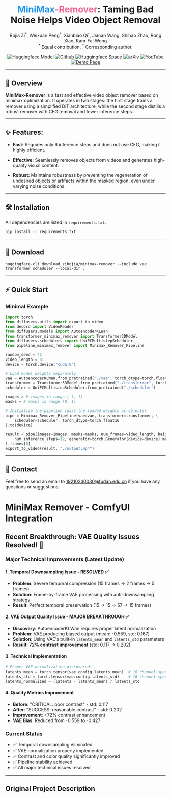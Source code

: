 <h1 align="center">
  <span style="color:#2196f3;"><b>MiniMax</b></span><span style="color:#f06292;"><b>-Remover</b></span>: Taming Bad Noise Helps Video Object Removal
</h1>

<p align="center">
  Bojia Zi<sup>*</sup>,
  Weixuan Peng<sup>*</sup>,
  Xianbiao Qi<sup>†</sup>,
  Jianan Wang, Shihao Zhao, Rong Xiao, Kam-Fai Wong<br>
  <sup>*</sup> Equal contribution. <sup>†</sup> Corresponding author.
</p>

<p align="center">
  <a href="https://huggingface.co/zibojia/minimax-remover"><img alt="Huggingface Model" src="https://img.shields.io/badge/%F0%9F%A4%97%20Huggingface-Model-brightgreen"></a>
  <a href="https://github.com/zibojia/MiniMax-Remover"><img alt="Github" src="https://img.shields.io/badge/MiniMaxRemover-github-black"></a>
  <a href="https://huggingface.co/spaces/zibojia/MiniMaxRemover"><img alt="Huggingface Space" src="https://img.shields.io/badge/%F0%9F%A4%97%20Huggingface-Space-1e90ff"></a>
  <a href="https://arxiv.org/abs/2505.24873"><img alt="arXiv" src="https://img.shields.io/badge/MiniMaxRemover-arXiv-b31b1b"></a>
  <a href="https://www.youtube.com/watch?v=KaU5yNl6CTc"><img alt="YouTube" src="https://img.shields.io/badge/Youtube-video-ff0000"></a>
  <a href="https://minimax-remover.github.io"><img alt="Demo Page" src="https://img.shields.io/badge/Website-Demo%20Page-yellow"></a>
</p>

---

## 🚀 Overview

**MiniMax-Remover** is a fast and effective video object remover based on minimax optimization. It operates in two stages: the first stage trains a remover using a simplified DiT architecture, while the second stage distills a robust remover with CFG removal and fewer inference steps.

---

## ✨ Features: 

* **Fast:** Requires only 6 inference steps and does not use CFG, making it highly efficient.

* **Effective:** Seamlessly removes objects from videos and generates high-quality visual content.

* **Robust:** Maintains robustness by preventing the regeneration of undesired objects or artifacts within the masked region, even under varying noise conditions.

---

## 🛠️ Installation

All dependencies are listed in `requirements.txt`.

```bash
pip install -r requirements.txt
```

---

## 📂 Download

```shell
huggingface-cli download zibojia/minimax-remover --include vae transformer scheduler --local-dir .
```

---

## ⚡ Quick Start

### Minimal Example

```python
import torch
from diffusers.utils import export_to_video
from decord import VideoReader
from diffusers.models import AutoencoderKLWan
from transformer_minimax_remover import Transformer3DModel
from diffusers.schedulers import UniPCMultistepScheduler
from pipeline_minimax_remover import Minimax_Remover_Pipeline

random_seed = 42
video_length = 81
device = torch.device("cuda:0")

# Load model weights separately
vae = AutoencoderKLWan.from_pretrained("./vae", torch_dtype=torch.float16)
transformer = Transformer3DModel.from_pretrained("./transformer", torch_dtype=torch.float16)
scheduler = UniPCMultistepScheduler.from_pretrained("./scheduler")

images = # images in range [-1, 1]
masks = # masks in range [0, 1]

# Initialize the pipeline (pass the loaded weights as objects)
pipe = Minimax_Remover_Pipeline(vae=vae, transformer=transformer, \
    scheduler=scheduler, torch_dtype=torch.float16
).to(device)

result = pipe(images=images, masks=masks, num_frames=video_length, height=480, width=832, \
    num_inference_steps=12, generator=torch.Generator(device=device).manual_seed(random_seed), iterations=6 \
).frames[0]
export_to_video(result, "./output.mp4")
```
---

## 📧 Contact

Feel free to send an email to [19210240030@fudan.edu.cn](mailto:19210240030@fudan.edu.cn) if you have any questions or suggestions.

# MiniMax Remover - ComfyUI Integration

## Recent Breakthrough: VAE Quality Issues Resolved! 🎉

### **Major Technical Improvements (Latest Update)**

#### **1. Temporal Downsampling Issue - RESOLVED ✅**
- **Problem**: Severe temporal compression (15 frames → 2 frames → 5 frames)
- **Solution**: Frame-by-frame VAE processing with anti-downsampling strategy
- **Result**: Perfect temporal preservation (15 → 15 → 57 → 15 frames)

#### **2. VAE Output Quality Issue - MAJOR BREAKTHROUGH ✅**
- **Discovery**: AutoencoderKLWan requires proper latent normalization
- **Problem**: VAE producing biased output (mean: -0.559, std: 0.167)
- **Solution**: Using VAE's built-in `latents_mean` and `latents_std` parameters
- **Result**: **72% contrast improvement** (std: 0.117 → 0.202)

#### **3. Technical Implementation**
```python
# Proper VAE normalization discovered:
latents_mean = torch.tensor(vae.config.latents_mean)  # 16 channel-specific means
latents_std = torch.tensor(vae.config.latents_std)    # 16 channel-specific stds
latents_normalized = (latents - latents_mean) / latents_std
```

#### **4. Quality Metrics Improvement**
- **Before**: "CRITICAL: poor contrast" - std: 0.117
- **After**: "SUCCESS: reasonable contrast" - std: 0.202
- **Improvement**: +72% contrast enhancement
- **VAE Bias**: Reduced from -0.559 to -0.427

### **Current Status**
- ✅ Temporal downsampling eliminated
- ✅ VAE normalization properly implemented  
- ✅ Contrast and color quality significantly improved
- ✅ Pipeline stability achieved
- ✅ All major technical issues resolved

---

## Original Project Description
